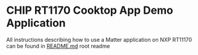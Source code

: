 # CHIP RT1170 Cooktop App Demo Application

All instructions describing how to use a Matter application on NXP RT11170 can be found in [README.md](../../../../all-clusters-app/nxp/rt/rt1170/README.md) root readme